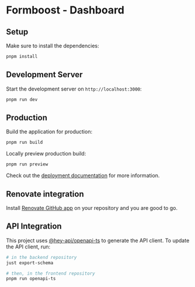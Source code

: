 # Formboost - Dashboard

## Setup

Make sure to install the dependencies:

```bash
pnpm install
```

## Development Server

Start the development server on `http://localhost:3000`:

```bash
pnpm run dev
```

## Production

Build the application for production:

```bash
pnpm run build
```

Locally preview production build:

```bash
pnpm run preview
```

Check out the [deployment documentation](https://nuxt.com/docs/getting-started/deployment)
for more information.

## Renovate integration

Install [Renovate GitHub app](https://github.com/apps/renovate/installations/select_target)
on your repository and you are good to go.

## API Integration

This project uses [@hey-api/openapi-ts](https://github.com/hey-api/openapi-ts)
to generate the API client. To update the API client, run:

```bash
# in the backend repository
just export-schema

# then, in the frontend repository
pnpm run openapi-ts
```
